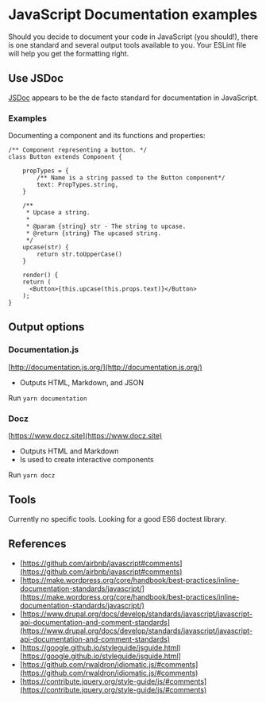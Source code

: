 # JavaScript Documentation examples

Should you decide to document your code in JavaScript (you should!), there is one standard and several output tools available to you. Your ESLint file will help you get the formatting right.

## Use JSDoc

[JSDoc](http://usejsdoc.org/) appears to be the de facto standard for documentation in JavaScript.

### Examples

Documenting a component and its functions and properties:

```
/** Component representing a button. */
class Button extends Component {

    propTypes = {
        /** Name is a string passed to the Button component*/
        text: PropTypes.string,
    }

    /**
     * Upcase a string.
     *
     * @param {string} str - The string to upcase.
     * @return {string} The upcased string.
     */
    upcase(str) {
        return str.toUpperCase()
    }

    render() {
    return (
      <Button>{this.upcase(this.props.text)}</Button>
    );
}

```

## Output options

### Documentation.js

[http://documentation.js.org/](http://documentation.js.org/)

- Outputs HTML, Markdown, and JSON

Run `yarn documentation`

### Docz

[https://www.docz.site](https://www.docz.site)

- Outputs HTML and Markdown
- Is used to create interactive components

Run `yarn docz`

## Tools

Currently no specific tools. Looking for a good ES6 doctest library.

## References

- [https://github.com/airbnb/javascript#comments](https://github.com/airbnb/javascript#comments)
- [https://make.wordpress.org/core/handbook/best-practices/inline-documentation-standards/javascript/](https://make.wordpress.org/core/handbook/best-practices/inline-documentation-standards/javascript/)
- [https://www.drupal.org/docs/develop/standards/javascript/javascript-api-documentation-and-comment-standards](https://www.drupal.org/docs/develop/standards/javascript/javascript-api-documentation-and-comment-standards)
- [https://google.github.io/styleguide/jsguide.html)[https://google.github.io/styleguide/jsguide.html]
- [https://github.com/rwaldron/idiomatic.js/#comments](https://github.com/rwaldron/idiomatic.js/#comments)
- [https://contribute.jquery.org/style-guide/js/#comments](https://contribute.jquery.org/style-guide/js/#comments)


